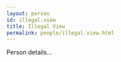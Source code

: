 ```yaml
---
layout: person
id: illegal.view
title: Illegal View
permalink: people/illegal.view.html
---
```


Person details...